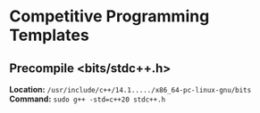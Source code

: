 # Competitive Programming Templates

## Precompile <bits/stdc++.h>
**Location:** ```/usr/include/c++/14.1...../x86_64-pc-linux-gnu/bits``` \
**Command:** ```sudo g++ -std=c++20 stdc++.h```
